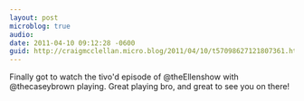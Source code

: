 ```yaml
---
layout: post
microblog: true
audio: 
date: 2011-04-10 09:12:28 -0600
guid: http://craigmcclellan.micro.blog/2011/04/10/t57098627121807361.html
---
```

Finally got to watch the tivo'd episode of @theEllenshow with @thecaseybrown playing. Great playing bro, and great to see you on there!
